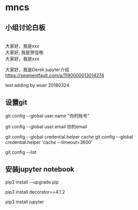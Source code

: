﻿# mncs
## 小组讨论白板
\
大家好，我是xxx
\
大家好, 我是贺佳皓
\
大家好，我是xxx



大家好，我是Derek
jupyter介绍 https://segmentfault.com/a/1190000013014274



test adding by wuer 20180324

## 设置git
git config --global user.name "你的账号"

git config --global user.email 你的email

git config --global credential.helper cache
git config --global credential.helper 'cache --timeout=3600'

git config --list

## 安装jupyter notebook

pip3 install --upgrade pip

pip3 install decorator==4.1.2

pip3 install jupyter
